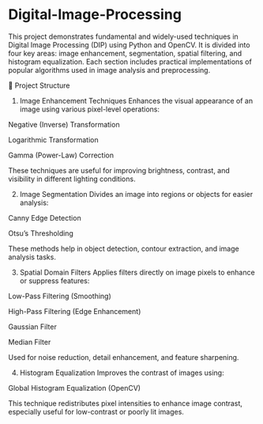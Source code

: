 # Digital-Image-Processing

This project demonstrates fundamental and widely-used techniques in Digital Image Processing (DIP) using Python and OpenCV. It is divided into four key areas: image enhancement, segmentation, spatial filtering, and histogram equalization. Each section includes practical implementations of popular algorithms used in image analysis and preprocessing.

📁 Project Structure
1. Image Enhancement Techniques
Enhances the visual appearance of an image using various pixel-level operations:

Negative (Inverse) Transformation

Logarithmic Transformation

Gamma (Power-Law) Correction

These techniques are useful for improving brightness, contrast, and visibility in different lighting conditions.

2. Image Segmentation
Divides an image into regions or objects for easier analysis:

Canny Edge Detection

Otsu’s Thresholding

These methods help in object detection, contour extraction, and image analysis tasks.

3. Spatial Domain Filters
Applies filters directly on image pixels to enhance or suppress features:

Low-Pass Filtering (Smoothing)

High-Pass Filtering (Edge Enhancement)

Gaussian Filter

Median Filter

Used for noise reduction, detail enhancement, and feature sharpening.

4. Histogram Equalization
Improves the contrast of images using:

Global Histogram Equalization (OpenCV)

This technique redistributes pixel intensities to enhance image contrast, especially useful for low-contrast or poorly lit images.
